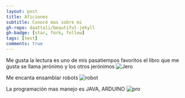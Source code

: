 ```yaml
---
layout: post
title: Aficiones
subtitle: Conocé mas sobre mi
gh-repo: daattali/beautiful-jekyll
gh-badge: [star, fork, follow]
tags: [test]
comments: true
---
```

Me gusta la lectura es uno de mis pasatiempos favoritos el libro que me gusta se llama jerónimo y los otros jerónimos
![Jero](https://i.gr-assets.com/images/S/compressed.photo.goodreads.com/books/1600103267i/55336659._UY630_SR1200,630_.jpg)

Me encanta ensamblar robots 
![robot](https://ce8dc832c.cloudimg.io/cdn/n/n@c56373b4a7fd7d98f66fd0626dcfae31c9f26624/_cs_/2020/11/5fbb9b4684ca4/Arduino_2020_RD.png)

La programación mas manejo es  JAVA, ARDUINO
![pro](http://i.imgur.com/0vNBQFD.png)

